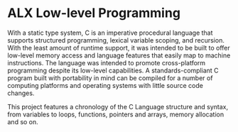 # ALX Low-level Programming

With a static type system, C is an imperative procedural language that supports structured programming, lexical variable scoping, and recursion. With the least amount of runtime support, it was intended to be built to offer low-level memory access and language features that easily map to machine instructions. The language was intended to promote cross-platform programming despite its low-level capabilities. A standards-compliant C program built with portability in mind can be compiled for a number of computing platforms and operating systems with little source code changes.

This project features a chronology of the C Language structure and syntax, from variables to loops, functions, pointers and arrays, memory allocation and so on.
